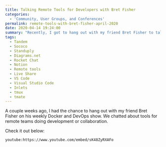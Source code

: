 ```yaml
---
title: Talking Remote Tools for Developers with Bret Fisher
categories:
  - 'Community, User Groups, and Conferences'
permalink: remote-tools-with-bret-fisher-april-2020
date: 2020-04-14 19:24:00
summary: "Recently, I got to hang out with my friend Bret Fisher to talk about remote tools for developers."
tags: 
  - Tandem
  - Sococo
  - Standuply
  - Diagrams.net
  - Rocket Chat
  - Notion
  - Remote tools
  - Live Share
  - VS Code
  - Visual Studio Code
  - Inlets
  - tmux
  - tmate
---
```


A couple weeks ago, I had the chance to hang out with my friend Bret Fisher on his weekly Docker and DevOps show.  We chatted about tools for remote teams doing development or collaboration.  

Check it out below:

`youtube:https://www.youtube.com/embed/sK48ZyRXAFo`